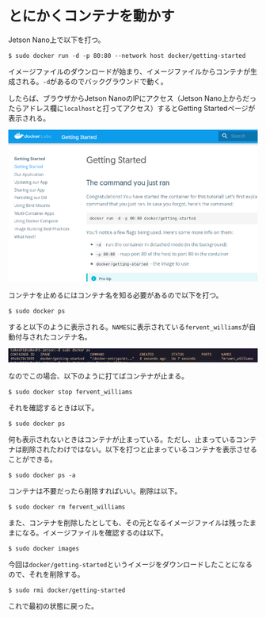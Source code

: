 # とにかくコンテナを動かす

Jetson Nano上で以下を打つ。

~~~shell
$ sudo docker run -d -p 80:80 --network host docker/getting-started
~~~

イメージファイルのダウンロードが始まり、イメージファイルからコンテナが生成される。`-d`があるのでバックグラウンドで動く。

したらば、ブラウザからJetson NanoのIPにアクセス（Jetson Nano上からだったらアドレス欄に`localhost`と打ってアクセス）するとGetting Startedページが表示される。

![image-20210727224520939](image/getting_started/image-20210727224520939.png)

コンテナを止めるにはコンテナ名を知る必要があるので以下を打つ。

~~~shell
$ sudo docker ps
~~~

すると以下のように表示される。`NAMES`に表示されている`fervent_williams`が自動付与されたコンテナ名。

![image-20210727224728413](image/getting_started/image-20210727224728413.png)

なのでこの場合、以下のように打てばコンテナが止まる。

~~~shell
$ sudo docker stop fervent_williams
~~~

それを確認するときは以下。

~~~shell
$ sudo docker ps
~~~

何も表示されないときはコンテナが止まっている。ただし、止まっているコンテナは削除されたわけではない。以下を打つと止まっているコンテナを表示させることができる。

~~~shell
$ sudo docker ps -a
~~~

コンテナは不要だったら削除すればいい。削除は以下。

~~~shell
$ sudo docker rm fervent_williams
~~~

また、コンテナを削除したとしても、その元となるイメージファイルは残ったままになる。イメージファイルを確認するのは以下。

~~~shell
$ sudo docker images
~~~

今回は`docker/getting-started`というイメージをダウンロードしたことになるので、それを削除する。

~~~shell
$ sudo rmi docker/getting-started
~~~

これで最初の状態に戻った。

